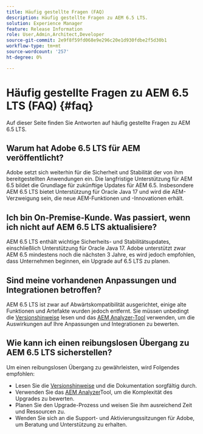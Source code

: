 ```yaml
---
title: Häufig gestellte Fragen (FAQ)
description: Häufig gestellte Fragen zu AEM 6.5 LTS.
solution: Experience Manager
feature: Release Information
role: User,Admin,Architect,Developer
source-git-commit: 2e9f8f59fd068e9e296c20e1d930fdbe2f5d30b1
workflow-type: tm+mt
source-wordcount: '257'
ht-degree: 0%

---
```


# Häufig gestellte Fragen zu AEM 6.5 LTS (FAQ) {#faq}

Auf dieser Seite finden Sie Antworten auf häufig gestellte Fragen zu AEM 6.5 LTS.

## Warum hat Adobe 6.5 LTS für AEM veröffentlicht?

Adobe setzt sich weiterhin für die Sicherheit und Stabilität der von ihm bereitgestellten Anwendungen ein. Die langfristige Unterstützung für AEM 6.5 bildet die Grundlage für zukünftige Updates für AEM 6.5. Insbesondere AEM 6.5 LTS bietet Unterstützung für Oracle Java 17 und wird die AEM-Verzweigung sein, die neue AEM-Funktionen und -Innovationen erhält.

## Ich bin On-Premise-Kunde. Was passiert, wenn ich nicht auf AEM 6.5 LTS aktualisiere?

AEM 6.5 LTS enthält wichtige Sicherheits- und Stabilitätsupdates, einschließlich Unterstützung für Oracle Java 17. Adobe unterstützt zwar AEM 6.5 mindestens noch die nächsten 3 Jahre, es wird jedoch empfohlen, dass Unternehmen beginnen, ein Upgrade auf 6.5 LTS zu planen.

## Sind meine vorhandenen Anpassungen und Integrationen betroffen?

AEM 6.5 LTS ist zwar auf Abwärtskompatibilität ausgerichtet, einige alte Funktionen und Artefakte wurden jedoch entfernt.
Sie müssen unbedingt die [Versionshinweise](/help/release-notes/release-notes.md#deprecated-and-removed-features) lesen und das [AEM Analyzer-Tool](/help/sites-deploying/aem-analyzer.md) verwenden, um die Auswirkungen auf Ihre Anpassungen und Integrationen zu bewerten.

## Wie kann ich einen reibungslosen Übergang zu AEM 6.5 LTS sicherstellen?

Um einen reibungslosen Übergang zu gewährleisten, wird Folgendes empfohlen:

* Lesen Sie die [Versionshinweise](/help/release-notes/release-notes.md) und die Dokumentation sorgfältig durch.
* Verwenden Sie das [AEM Analyzer](/help/sites-deploying/aem-analyzer.md)Tool, um die Komplexität des Upgrades zu bewerten.
* Planen Sie den Upgrade-Prozess und weisen Sie ihm ausreichend Zeit und Ressourcen zu.
* Wenden Sie sich an die Support- und Aktivierungssitzungen für Adobe, um Beratung und Unterstützung zu erhalten.
